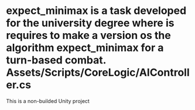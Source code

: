 # expect_minimax is a task developed for the university degree where is requires to make a version os the algorithm expect_minimax for a turn-based combat. Assets/Scripts/CoreLogic/AIController.cs
 
This is a non-builded Unity project
